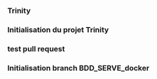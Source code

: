 
### Trinity

### Initialisation du projet Trinity


### test pull request

### Initialisation branch BDD_SERVE_docker

